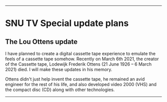 
***

# SNU TV Special update plans

## The Lou Ottens update

I have planned to create a digital cassette tape experience to emulate the feels of a cassette tape somehow. Recently on March 6th 2021, the creator of the Cassette tape, Lodewijk Frederik Ottens (21 June 1926 – 6 March 2021) died. I will make these updates in his memory.

Ottens didn't just help invent the cassette tape, he remained an avid engineer for the rest of his life, and also developed video 2000 (VHS) and the compact disc (CD) along with other technologies.

***
